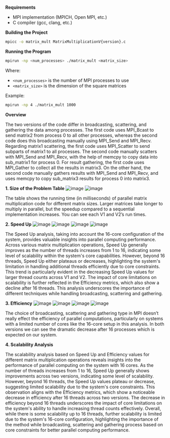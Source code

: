 **Requirements**

- MPI implementation (MPICH, Open MPI, etc.)
- C compiler (gcc, clang, etc.)

**Building the Project**

```bash
mpicc -o matrix_mult MatrixMultiplicationV{version}.c
```

**Running the Program**

```bash
mpirun -np <num_processes> ./matrix_mult <matrix_size>
```

Where:
- `<num_processes>` is the number of MPI processes to use
- `<matrix_size>` is the dimension of the square matrices

Example:
```bash
mpirun -np 4 ./matrix_mult 1000
```

**Overview**

The two versions of the code differ in broadcasting, scattering, and gathering the data among processes. The first code uses MPI_Bcast to send matrix2 from process 0 to all other processes, whereas the second code does this broadcasting manually using MPI_Send and MPI_Recv. Regarding matrix1 scattering, the first code uses MPI_Scatter to send subparts of matrix1 to all processes. The second code manually scatters with MPI_Send and MPI_Recv, with the help of memcpy to copy data into sub_matrix1 for process 0. For result gathering, the first code uses MPI_Gather to collect all the results in matrix3. On the other hand, the second code manually gathers results with MPI_Send and MPI_Recv, and uses memcpy to copy sub_matrix3 results for process 0 into matrix3.

**1.	Size of the Problem Table**
![image](https://github.com/user-attachments/assets/11989824-bb53-4010-91b8-71fa75175859)
![image](https://github.com/user-attachments/assets/16a5ebe5-46d4-448f-9c2d-e6ee72b388a5)

The table shows the running time (in milliseconds) of parallel matrix multiplication code for different matrix sizes. Larger matrices take longer to multiply in parallel, but the speedup compared to a sequential implementation increases. You can see each V1 and V2’s run times.

**2.	Speed Up**
![image](https://github.com/user-attachments/assets/276df84e-446d-4a45-9976-0ec678b234cd)
![image](https://github.com/user-attachments/assets/9ba1ddc6-d16a-4b78-be7c-d683f1efe19f)
![image](https://github.com/user-attachments/assets/938ab506-45d9-4beb-8121-e85ccef3f23e)
![image](https://github.com/user-attachments/assets/5f730ee6-23e7-4518-b1ed-b2ca1900b6f8)

The Speed Up analysis, taking into account the 16-core configuration of the system, provides valuable insights into parallel computing performance. Across various matrix multiplication operations, Speed Up generally improves as the number of threads increases from 1 to 16, indicating some level of scalability within the system's core capabilities. However, beyond 16 threads, Speed Up either plateaus or decreases, highlighting the system's limitation in handling additional threads efficiently due to core constraints. This trend is particularly evident in the decreasing Speed Up values for larger thread counts across V1 and V2. The impact of core limitations on scalability is further reflected in the Efficiency metrics, which also show a decline after 16 threads. This analysis underscores the importance of different techniques while handling broadcasting, scattering and gathering.

**3.	Efficiency**
![image](https://github.com/user-attachments/assets/5967c39c-75a8-4474-bd35-8e3e685c9a7a)
![image](https://github.com/user-attachments/assets/38fba7c4-28ab-4dea-90e7-b936141ce271)
![image](https://github.com/user-attachments/assets/bf08ee11-9ced-4d62-a973-e64145cf9ef4)
![image](https://github.com/user-attachments/assets/6a1a6519-1a7a-458e-a077-6011f1fad792)

The choice of broadcasting, scattering and gathering type in MPI doesn’t really effect the efficiency of parallel computations, particularly on systems with a limited number of cores like the 16-core setup in this analysis. In both versions we can see the dramatic decrease after 16 processes which is expected on our system. 

**4.  Scalability Analysis**

The scalability analysis based on Speed Up and Efficiency values for different matrix multiplication operations reveals insights into the performance of parallel computing on the system with 16 cores. As the number of threads increases from 1 to 16, Speed Up generally shows improvements across two versions, indicating some level of scalability. However, beyond 16 threads, the Speed Up values plateau or decrease, suggesting limited scalability due to the system's core constraints. This observation aligns with the Efficiency metrics, which show a noticeable decrease in efficiency after 16 threads across two versions. The decrease in efficiency beyond 16 threads underscores the impact of core limitations on the system's ability to handle increasing thread counts effectively. Overall, while there is some scalability up to 16 threads, further scalability is limited due to the system's 16-core configuration, highlighting the importance of the method while broadcasting, scattering and gathering process based on core constraints for better parallel computing performance.






